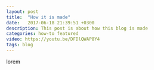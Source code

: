 ```yaml
---
layout: post
title:  "How it is made"
date:   2017-06-18 21:39:51 +0300
description: This post is about how this blog is made
categories: how-to featured
video: https://youtu.be/DFDlQWAP8Y4
tags: blog
---
```


lorem
